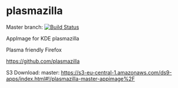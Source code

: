 # plasmazilla
Master branch:
[![Build Status](http://aci.pangea.pub/job/plasmazilla-master-appimage/badge/icon)](http://aci.pangea.pub/job/plasmazilla-master-appimage/)

AppImage for KDE plasmazilla

Plasma friendly Firefox

https://github.com/plasmazilla

S3 Download:
master:
https://s3-eu-central-1.amazonaws.com/ds9-apps/index.html#!/plasmazilla-master-appimage%2F
